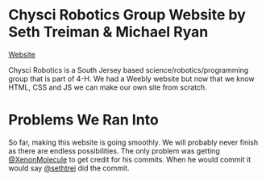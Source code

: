 # Chysci Robotics Group Website by Seth Treiman & Michael Ryan 

<a href="http://sethtrei.github.io/chysci.github.io"> Website </a>

Chysci Robotics is a South Jersey based science/robotics/programming group that is part of 4-H. We had a Weebly website but now that we know HTML, CSS and JS we can make our own site from scratch. 

# Problems We Ran Into

So far, making this website is going smoothly. We will probably never finish as there are endless possibilities. The only problem was getting [@XenonMolecule](https://github.com/XenonMolecule) to get credit for his commits. When he would commit it would say [@sethtrei](https://github.com/sethtrei) did the commit.